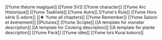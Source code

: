 








[[Yume théorie magique]]
[[Yume SV]]
[[Yume character]]
[[Yume Arc Historique]]
[[Yume Taskliste]]
[[Yume Autre]]
[[Yume's Rule]]
[[Yume Hors série S-adore]]
[[★ Yume  all chapters]]
[[Yume Remember]]
[[Yume Saison et événement]]
[[Pictures]]
[[Yume Scripte]]
[[A template for monster description]]
[[A template for Cooking description]]
[[A template for plante description]]
[[Yume Pack]]
[[Yume idée]]
[[Yume lors Kurai kokoro]]






